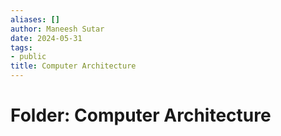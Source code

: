 ```yaml
---
aliases: []
author: Maneesh Sutar
date: 2024-05-31
tags:
- public
title: Computer Architecture
---
```


# Folder: Computer Architecture
